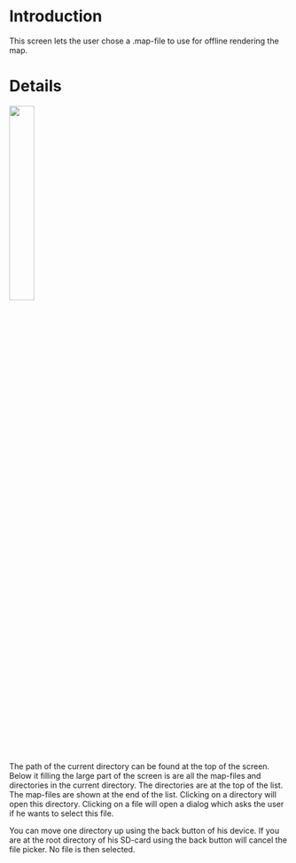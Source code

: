Introduction
============

This screen lets the user chose a .map-file to use for offline rendering
the map.

Details
=======

<img src="http://swp-dv-ws2010-osm-1.googlecode.com/svn/wiki/img/manual_preferences_filepicker.png" height="30%" width="30%"/>

The path of the current directory can be found at the top of the screen.
Below it filling the large part of the screen is are all the map-files
and directories in the current directory. The directories are at the top
of the list. The map-files are shown at the end of the list. Clicking on
a directory will open this directory. Clicking on a file will open a
dialog which asks the user if he wants to select this file.

You can move one directory up using the back button of his device. If
you are at the root directory of his SD-card using the back button will
cancel the file picker. No file is then selected.
